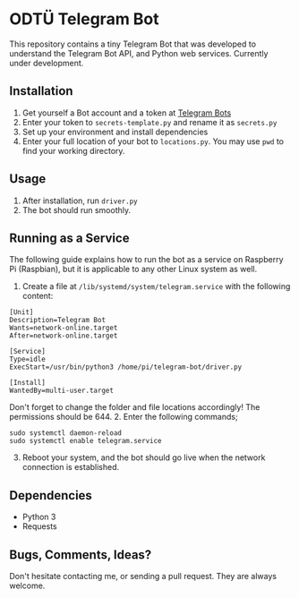 # ODTÜ Telegram Bot

This repository contains a tiny Telegram Bot that was developed to understand the Telegram Bot API, and Python web services. Currently under development.

## Installation

1. Get yourself a Bot account and a token at [Telegram Bots](https://core.telegram.org/bots)
2. Enter your token to `secrets-template.py` and rename it as `secrets.py`
3. Set up your environment and install dependencies
4. Enter your full location of your bot to `locations.py`. You may use `pwd` to find your working directory.

## Usage

1. After installation, run `driver.py`
2. The bot should run smoothly.

## Running as a Service
The following guide explains how to run the bot as a service on Raspberry Pi (Raspbian), but it is applicable to any other Linux system as well.
1. Create a file at `/lib/systemd/system/telegram.service` with the following content:
```
[Unit]
Description=Telegram Bot
Wants=network-online.target
After=network-online.target

[Service]
Type=idle
ExecStart=/usr/bin/python3 /home/pi/telegram-bot/driver.py

[Install]
WantedBy=multi-user.target
```
Don't forget to change the folder and file locations accordingly! The permissions should be 644.
2. Enter the following commands;
```
sudo systemctl daemon-reload
sudo systemctl enable telegram.service
```
3. Reboot your system, and the bot should go live when the network connection is established.

## Dependencies

* Python 3
* Requests

## Bugs, Comments, Ideas?

Don't hesitate contacting me, or sending a pull request. They are always welcome.
